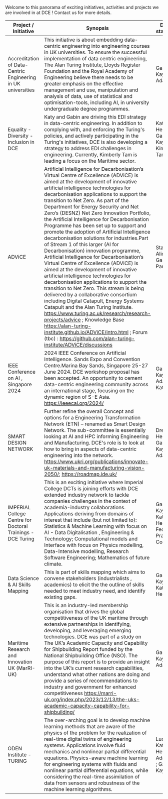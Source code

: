 Welcome to this panorama of exciting initiatives, activities and projects we are involved in at DCE ! Contact us for more details. 

| Project / Initiative | Synopsis | DCE main stakeholders | Priority | Status | 
| -------- | -------- | -------- | -------- |-------- |
| Accreditation of Data-Centric Engineering in UK universities| This initiative is about embedding data-centric engineering into engineering courses in UK universities. To ensure the successful implementation of data centric engineering, The Alan Turing Institute, Lloyds Register Foundation and the Royal Academy of Engineering believe there needs to be greater emphasis on the effective management and use, manipulation and analysis of data, use of statistical and optimisation-tools, including AI, in university undergraduate degree programmes.| Gabin Kayumbi, Adam Sobey | High | In Progress |
| Equality - Diversity - Inclusion in DCE | Katy and Gabin are driving this EDI strategy in data-centric engineering. In addition to complying with, and enforcing the Turing's policies, and actively participating in the Turing's initiatives, DCE is also developing a strategy to address EDI challenges in engineering. Currently, Kimberly Tam is leading a focus on the Maritime sector. | Katy Henderson ; Gabin Kayumbi ; Kimberly Tam | High | In progress | 
| ADViCE | Artificial Intelligence for Decarbonisation’s Virtual Centre of Excellence (ADViCE) is aimed at the development of innovative artificial intelligence technologies for decarbonisation applications to support the transition to Net Zero. As part of the Department for Energy Security and Net Zero’s (DESNZ) Net Zero Innovation Portfolio, the Artificial Intelligence for Decarbonisation Programme has been set up to support and promote the adoption of Artificial Intelligence decarbonisation solutions for industries.Part of Stream 1 of this larger (AI for Decarbonisation) innovation programme, Artificial Intelligence for Decarbonisation’s Virtual Centre of Excellence (ADViCE) is aimed at the development of innovative artificial intelligence technologies for decarbonisation applications to support the transition to Net Zero. This stream is being delivered by a collaborative consortium including Digital Catapult, Energy Systems Catapult and the Alan Turing Institute. https://www.turing.ac.uk/research/research-projects/advice ; Knowledge Base  https://alan-turing-institute.github.io/ADViCE/intro.html ; Forum (tbc) : https://github.com/alan-turing-institute/ADViCE/discussions | Stakeholders: Alice, Fran, Gabin, Adam; Panos; Ruchi. | | In Progress|
| IEEE Conference on AI , Singapore 2024 | 2024 IEEE Conference on Artificial Intelligence. Sands Expo and Convention Centre.Marina Bay Sands, Singapore 25-27 June 2024. DCE workshop proposal has been accepted. An opportunity to cement data-centric engineering community across an international stage, focusing on the dynamic region of S-E Asia. https://ieeecai.org/2024/ | Gabin Kayumbi; Adam Sobey; Katy | | In progress |
| SMART DESIGN NETWORK | Further refine the overall Concept and options for a Engineering Transformation Network (ETN) – renamed as Smart Design Network. The sub-committee is essentially looking at AI and HPC informing Engineering and Manufacturing. DCE's role is to look at how to bring in aspects of data-centric engineering into the network. https://www.ukri.org/publications/innovate-uk-materials-and-manufacturing-vision-2050/; https://roadmap.ide.uk/ | Drew Hemment; Gabin Kayumbi; Adam Sobey || In Progress |
|IMPERIAL College Centre for Doctoral Trainings - DCE Turing | This is an exciting initiative where Imperial College DCTs is joining efforts with DCE extended industry network to tackle companies challenges in the context of academia-industry collaborations. Applications deriving from domains of interest that include (but not limited to): Statistics & Machine Learning with focus on AI - Data Digitalisation , Engineering & Technology; Computational models and Interface with focus on Physics modelling, Data-Intensive modelling, Research Software Engineering; Mathematics of future climate.| Gabin Kayumbi , Katy Henderson, Federica Pratola (Imp. Coll.) | | In progress |   
| Data Science & AI Skills Mapping | This is part of skills mapping which aims to convene stakeholders (industrialists , academics) to elicit the the outline of skills needed to meet industry need, and identify existing gaps.| Gabin Kayumbi , Katy Henderson | | |
| Maritime Research and Innovation UK (MarRI-UK) | This is an industry-led membership organisation that drives the global competitiveness of the UK maritime through extensive partnerships in identifying, developing, and leveraging emerging technologies. DCE was part of a study on The UK’s Academic Capacity and Capability for Shipbuilding Report funded by the National Shipbuilding Office (NSO). The purpose of this report is to provide an insight into the UK’s current research capabilities, understand what other nations are doing and provide a series of recommendations to industry and government for enhanced competitiveness https://marri-uk.org/index.php/2023/12/13/the-uks-academic-capacity-capability-for-shipbuilding/ | Gabin Kayumbi; Adam Sobey || Completed |
| ODEN Institute - TURING | The over-arching goal is to develop machine learning methods that are aware of the physics of the problem for the realization of real-time digital twins of engineering systems. Applications involve fluid mechanics and nonlinear partial differential equations. Physics-aware machine learning for engineering systems with fluids and nonlinear partial differential equations, while considering the real-time assimilation of data from sensors and robustness of the machine learning algorithms.|Luca Magri; Katy Henderson ; Adam Sobey ; Gabin Kayumbi | | In Progress |
